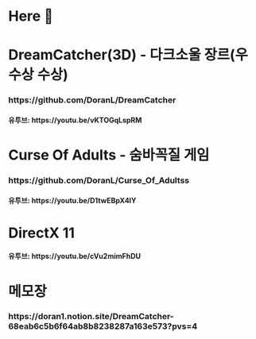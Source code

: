 <H1>Here 👋</H1>
<H1>DreamCatcher(3D) - 다크소울 장르(우수상 수상)</H1>
<H3>https://github.com/DoranL/DreamCatcher</H3>
<H4>유투브: https://youtu.be/vKTOGqLspRM</H4>
<H1>Curse Of Adults - 숨바꼭질 게임</H1>
<H3>https://github.com/DoranL/Curse_Of_Adultss</H3>
<H4>유투브: https://youtu.be/D1twEBpX4lY</H4>
<H1>DirectX 11</H1>
<H4>유투브: https://youtu.be/cVu2mimFhDU</H4>
<H1>메모장</H1>
<H3>https://doran1.notion.site/DreamCatcher-68eab6c5b6f64ab8b8238287a163e573?pvs=4</H3>
<!--
**DoranL/DoranL** is a ✨ _special_ ✨ repository because its `README.md` (this file) appears on your GitHub profile.

Here are some ideas to get you started:

- 🔭 I’m currently working on ...
- 🌱 I’m currently learning ...
- 👯 I’m looking to collaborate on ...
- 🤔 I’m looking for help with ...
- 💬 Ask me about ...
- 📫 How to reach me: ...
- 😄 Pronouns: ...
- ⚡ Fun fact: ...
-->
